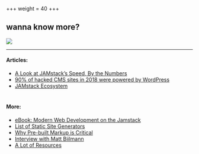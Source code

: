 +++
weight = 40
+++

## wanna know more?
![](https://media.giphy.com/media/aNXFdr599nKZa/giphy.gif)

---
#### Articles:
* [A Look at JAMstack’s Speed, By the Numbers](https://css-tricks.com/a-look-at-jamstacks-speed-by-the-numbers/)
* [90% of hacked CMS sites in 2018 were powered by WordPress](https://www.itpro.co.uk/security/33149/90-of-hacked-cms-sites-in-2018-were-powered-by-wordpress)
* [JAMstack Ecosystem](https://bejamas.io/blog/jamstack-ecosystem/)

#
#### More:
* [eBook: Modern Web Development on the Jamstack](https://www.netlify.com/oreilly-jamstack/#download)
* [List of Static Site Generators](https://www.staticgen.com/)
* [Why Pre-built Markup is Critical](https://www.youtube.com/watch?v=LnYrJ7X00XM)
* [Interview with Matt Biilmann](https://www.youtube.com/watch?v=1ZfMpG6ML-w&feature=emb_logo)
* [A Lot of Resources](https://github.com/automata/awesome-jamstack)
